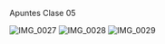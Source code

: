 Apuntes Clase 05

![IMG_0027](https://github.com/Anemix011/audiv027-2023-2/assets/128085038/2155ee1f-5248-497b-ab52-3d1d5b818cc1)
![IMG_0028](https://github.com/Anemix011/audiv027-2023-2/assets/128085038/46bd83ae-e0eb-4a8d-aa4b-bfade571ae5d)
![IMG_0029](https://github.com/Anemix011/audiv027-2023-2/assets/128085038/6e9fbecb-4618-4d1c-aeb7-2b51a311872d)
